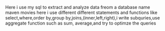 Here i use my sql to extract and analyze data freom  a database name maven movies here i use different different statements and functions like select,where,order by,group by,joins,(inner,left,right),i write subquries,use aggregate function such as sum, average,and try to optimze the queries
